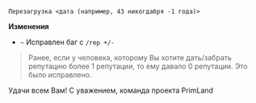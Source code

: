 ```
Перезагрузка <дата (например, 43 никогдабря -1 года)>
```

**Изменения**
- `~` Исправлен баг с `/rep +/-`
> Ранее, если у человека, которому Вы хотите дать/забрать репутацию более 1 репутации, то ему давало 0 репутации. Это было исправлено.

Удачи всем Вам!
С уважением, команда проекта PrimLand